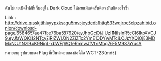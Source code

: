 ฉันไม่เคยเปิดไฟล์ที่เก็บอยู่ใน Dark Cloud ได้เลยแม้แต่ครั้งเดียว มันเกิดอะไรขึ้น

Link : http://drive.qrsskjtihiuyypxksogu5mvojeydcdbfhjtq533wqjrpc3clpzahfbid.onion/download-page/6584657ae47fbe76ba587620/eyJhbGciOiJIUzI1NiIsInR5cCI6IkpXVCJ9.eyJfaWQiOiI2NTcyZjRlZWU0N2ZiZTc2YmE1ODYwMTciLCJpYXQiOjE3MDMxNzU1Nzl9.xK9NiqL-xbWEjWQ1eRmnwJfVtxiMbg76F5M937aYusA

หมายเหตุ รูปแบบของ Flag ที่เป็นคำตอบของข้อนี้คือ WCTF23{md5}
